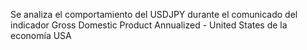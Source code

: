 Se analiza el comportamiento del USDJPY durante el comunicado del indicador Gross Domestic Product Annualized - United States de la economía USA